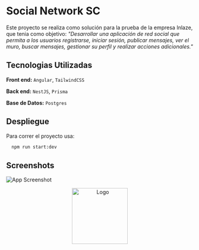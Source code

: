 
# Social Network SC

Este proyecto se realiza como solución para la prueba de la empresa Inlaze, que tenia como objetivo: *"Desarrollar una aplicación de red social que permita a los usuarios registrarse, iniciar sesión, publicar
mensajes, ver el muro, buscar mensajes, gestionar su perfil y realizar acciones adicionales."*


## Tecnologias Utilizadas

**Front end:** `Angular`, `TailwindCSS`

**Back end:** `NestJS`, `Prisma`

**Base de Datos:** `Postgres`


## Despliegue

Para correr el proyecto usa:

```bash
  npm run start:dev
```


## Screenshots

![App Screenshot](https://via.placeholder.com/468x300?text=App+Screenshot+Here)


<p align="center">
  <img src="https://santic.netlify.app/assets/img/sc.png" alt="Logo" width="150">
</p>

